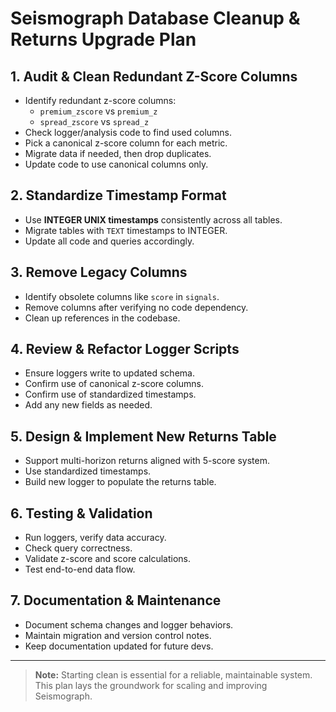 # Seismograph Database Cleanup & Returns Upgrade Plan

## 1. Audit & Clean Redundant Z-Score Columns

- Identify redundant z-score columns:
  - `premium_zscore` vs `premium_z`
  - `spread_zscore` vs `spread_z`
- Check logger/analysis code to find used columns.
- Pick a canonical z-score column for each metric.
- Migrate data if needed, then drop duplicates.
- Update code to use canonical columns only.

## 2. Standardize Timestamp Format

- Use **INTEGER UNIX timestamps** consistently across all tables.
- Migrate tables with `TEXT` timestamps to INTEGER.
- Update all code and queries accordingly.

## 3. Remove Legacy Columns

- Identify obsolete columns like `score` in `signals`.
- Remove columns after verifying no code dependency.
- Clean up references in the codebase.

## 4. Review & Refactor Logger Scripts

- Ensure loggers write to updated schema.
- Confirm use of canonical z-score columns.
- Confirm use of standardized timestamps.
- Add any new fields as needed.

## 5. Design & Implement New Returns Table

- Support multi-horizon returns aligned with 5-score system.
- Use standardized timestamps.
- Build new logger to populate the returns table.

## 6. Testing & Validation

- Run loggers, verify data accuracy.
- Check query correctness.
- Validate z-score and score calculations.
- Test end-to-end data flow.

## 7. Documentation & Maintenance

- Document schema changes and logger behaviors.
- Maintain migration and version control notes.
- Keep documentation updated for future devs.

---

> **Note:** Starting clean is essential for a reliable, maintainable system. This plan lays the groundwork for scaling and improving Seismograph.

